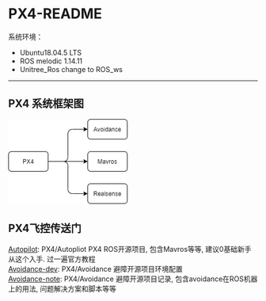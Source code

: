 # PX4-README

系统环境： 
- Ubuntu18.04.5 LTS 
- ROS melodic 1.14.11
- Unitree_Ros change to ROS_ws
----
## PX4 系统框架图

![IMG](../pictures/PX4-V0.4.png)


## PX4飞控传送门 

[Autopilot](Autopilot.md): PX4/Autopliot PX4 ROS开源项目, 包含Mavros等等, 建议0基础新手从这个入手. 过一遍官方教程       
[Avoidance-dev](Avoidance-dev.md): PX4/Avoidance 避障开源项目环境配置       
[Avoidance-note](Avoidance-note.md): PX4/Avoidance 避障开源项目记录, 包含avoidance在ROS机器上的用法, 问题解决方案和脚本等等
